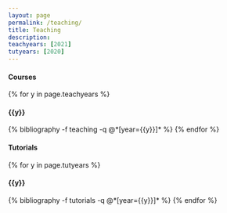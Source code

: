 ```yaml
---
layout: page
permalink: /teaching/
title: Teaching
description: 
teachyears: [2021]
tutyears: [2020]
---
```


<h4>Courses </h4>
{% for y in page.teachyears %}
  <h4 class="year">{{y}}</h4>
  {% bibliography -f teaching -q @*[year={{y}}]* %}
{% endfor %}

<h4>Tutorials </h4>
{% for y in page.tutyears %}
  <h4 class="year">{{y}}</h4>
  {% bibliography -f tutorials -q @*[year={{y}}]* %}
{% endfor %}

